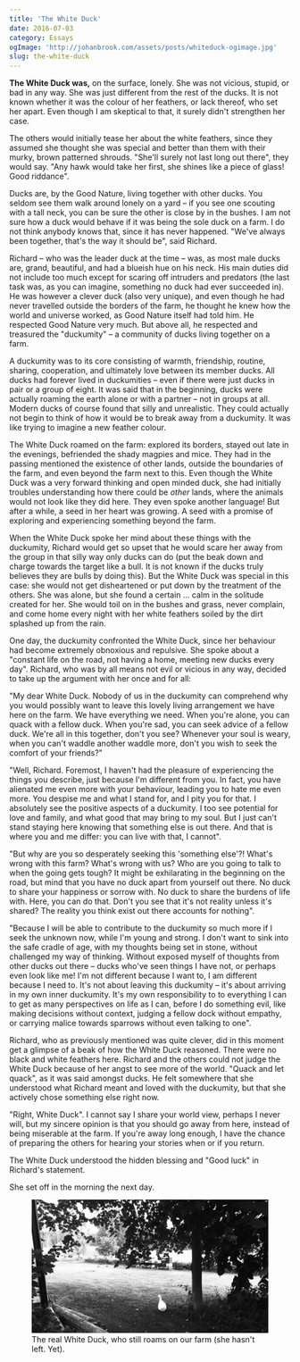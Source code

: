 ```yaml
---
title: 'The White Duck'
date: 2016-07-03
category: Essays
ogImage: 'http://johanbrook.com/assets/posts/whiteduck-ogimage.jpg'
slug: the-white-duck
---
```


**The White Duck was,** on the surface, lonely. She was not vicious, stupid, or bad in any way. She was just different from the rest of the ducks. It is not known whether it was the colour of her feathers, or lack thereof, who set her apart. Even though I am skeptical to that, it surely didn't strengthen her case.

The others would initially tease her about the white feathers, since they assumed she thought she was special and better than them with their murky, brown patterned shrouds. "She'll surely not last long out there", they would say. "Any hawk would take her first, she shines like a piece of glass! Good riddance".

Ducks are, by the Good Nature, living together with other ducks. You seldom see them walk around lonely on a yard – if you see one scouting with a tall neck, you can be sure the other is close by in the bushes. I am not sure how a duck would behave if it was being the sole duck on a farm. I do not think anybody knows that, since it has never happened. "We've always been together, that's the way it should be", said Richard.

Richard – who was the leader duck at the time – was, as most male ducks are, grand, beautiful, and had a blueish hue on his neck. His main duties did not include too much except for scaring off intruders and predators (the last task was, as you can imagine, something no duck had ever succeeded in). He was however a clever duck (also very unique), and even though he had never travelled outside the borders of the farm, he thought he knew how the world and universe worked, as Good Nature itself had told him. He respected Good Nature very much. But above all, he respected and treasured the "duckumity" – a community of ducks living together on a farm.

A duckumity was to its core consisting of warmth, friendship, routine, sharing, cooperation, and ultimately love between its member ducks. All ducks had forever lived in duckumities – even if there were just ducks in pair or a group of eight. It was said that in the beginning, ducks were actually roaming the earth alone or with a partner – not in groups at all. Modern ducks of course found that silly and unrealistic. They could actually not begin to think of how it would be to break away from a duckumity. It was like trying to imagine a new feather colour.

The White Duck roamed on the farm: explored its borders, stayed out late in the evenings, befriended the shady magpies and mice. They had in the passing mentioned the existence of other lands, outside the boundaries of the farm, and even beyond the farm next to this. Even though the White Duck was a very forward thinking and open minded duck, she had initially troubles understanding how there could be *other* lands, where the animals would not look like they did here. They even spoke another language! But after a while, a seed in her heart was growing. A seed with a promise of exploring and experiencing something beyond the farm.

When the White Duck spoke her mind about these things with the duckumity, Richard would get so upset that he would scare her away from the group in that silly way only ducks can do (put the beak down and charge towards the target like a bull. It is not known if the ducks truly believes they are bulls by doing this). But the White Duck was special in this case: she would not get disheartened or put down by the treatment of the others. She was alone, but she found a certain ... calm in the solitude created for her. She would toil on in the bushes and grass, never complain, and come home every night with her white feathers soiled by the dirt splashed up from the rain.

One day, the duckumity confronted the White Duck, since her behaviour had become extremely obnoxious and repulsive. She spoke about a "constant life on the road, not having a home, meeting new ducks every day". Richard, who was by all means not evil or vicious in any way, decided to take up the argument with her once and for all:

"My dear White Duck. Nobody of us in the duckumity can comprehend why you would possibly want to leave this lovely living arrangement  we have here on the farm. We have everything we need. When you're alone, you can quack with a fellow duck. When you're sad, you can seek advice of a fellow duck. We're all in this together, don't you see? Whenever your soul is weary, when you can't waddle another waddle more, don't you wish to seek the comfort of your friends?"

"Well, Richard. Foremost, I haven't had the pleasure of experiencing the things you describe, just because I'm different from you. In fact, you have alienated me even more with your behaviour, leading you to hate me even more. You despise me and what I stand for, and I pity you for that. I absolutely see the positive aspects of a duckumity. I too see potential for love and family, and what good that may bring to my soul. But I just can't stand staying here knowing that something else is out there. And that is where you and me differ: you can live with that, I cannot".

"But why are you so desperately seeking this 'something else'?! What's wrong with this farm? What's wrong with us? Who are you going to talk to when the going gets tough? It might be exhilarating in the beginning on the road, but mind that you have no duck apart from yourself out there. No duck to share your happiness or sorrow with. No duck to share the burdens of life with. Here, you can do that. Don't you see that it's not reality unless it's shared? The reality you think exist out there accounts for nothing".

"Because I will be able to contribute to the duckumity so much more if I seek the unknown now, while I'm young and strong. I don't want to sink into the safe cradle of age, with my thoughts being set in stone, without challenged my way of thinking. Without exposed myself of thoughts from other ducks out there – ducks who've seen things I have not, or perhaps even look like me! I'm not different because I want to, I am different because I need to. It's not about leaving this duckumity – it's about arriving in my own inner duckumity. It's my own responsibility to to everything I can to get as many perspectives on life as I can, before I do something evil, like making decisions without context, judging a fellow dock without empathy, or carrying malice towards sparrows without even talking to one".

Richard, who as previously mentioned was quite clever, did in this moment get a glimpse of a beak of how the White Duck reasoned. There were no black and white feathers here. Richard and the others could not judge the White Duck because of her angst to see more of the world. "Quack and let quack", as it was said amongst ducks. He felt somewhere that she understood what Richard meant and loved with the duckumity, but that she actively chose something else right now.

"Right, White Duck". I cannot say I share your world view, perhaps I never will, but my sincere opinion is that you should go away from here, instead of being miserable at the farm. If you're away long enough, I have the chance of preparing the others for hearing your stories when or if you return.

The White Duck understood the hidden blessing and "Good luck" in Richard's statement.

She set off in the morning the next day.

<figure class="image--full">
  <img src="/assets/posts/white-duck.jpg" alt="White duck">
  <figcaption>The real White Duck, who still roams on our farm (she hasn't left. Yet).</figcaption>
</figure>
